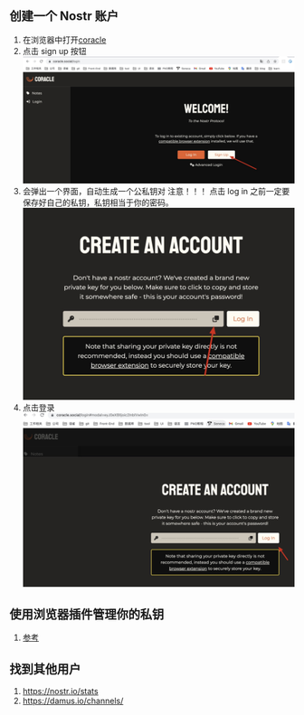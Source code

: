 ## 创建一个 Nostr 账户

1. 在浏览器中打开[coracle](https://coracle.social/login)
2. 点击 sign up 按钮
   ![](./img/%E5%88%9B%E5%BB%BA%E8%B4%A6%E6%88%B71.jpg)
3. 会弹出一个界面，自动生成一个公私钥对
   注意！！！ 点击 log in 之前一定要保存好自己的私钥，私钥相当于你的密码。
   ![](./img/%E5%88%9B%E5%BB%BA%E8%B4%A6%E6%88%B73.jpg)
4. 点击登录
   ![](./img/%E5%88%9B%E5%BB%BA%E8%B4%A6%E6%88%B72.jpg)

## 使用浏览器插件管理你的私钥

1. [参考](https://github.com/fiatjaf/nos2x)

## 找到其他用户

1. https://nostr.io/stats
2. https://damus.io/channels/

